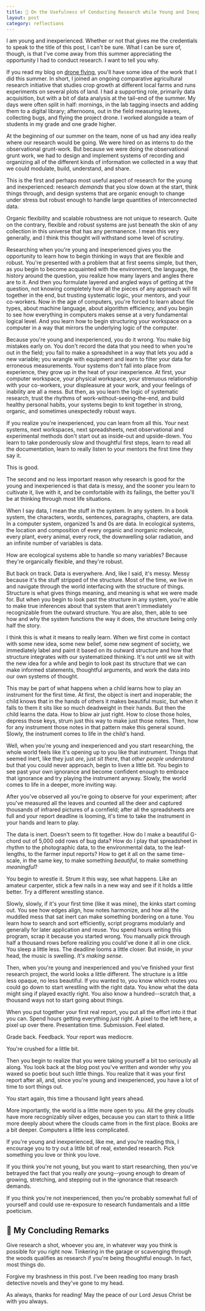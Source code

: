 ```yaml
---
title: 🔬 On the Usefulness of Conducting Research while Young and Inexperienced
layout: post
category: reflections
---
```


I am young and inexperienced. Whether or not that gives me the credentials to speak to the title of this post, I can't be sure. What I can be sure of, though, is that I've come away from this summer appreciating the opportunity I had to conduct research. I want to tell you why.

If you read my blog on [drone flying](https://ceramic-mug.github.io/2019/07/11/DroneWork.html), you'll have some idea of the work that I did this summer. In short, I joined an ongoing comparative agricultural research initiative that studies crop growth at different local farms and runs experiments on several plots of land. I had a supporting role, primarily data acquisition, but with a bit of data analysis at the tail-end of the summer. My days were often split in half: mornings, in the lab tagging insects and adding them to a digital library; afternoons, out in the field measuring leaves, collecting bugs, and flying the project drone. I worked alongside a team of students in my grade and one grade higher.

At the beginning of our summer on the team, none of us had any idea really where our research would be going. We were hired on as interns to do the observational grunt-work. But because we were doing the observational grunt work, we had to design and implement systems of recording and organizing all of the different kinds of information we collected in a way that we could modulate, build, understand, and share.

This is the first and perhaps most useful aspect of research for the young and inexperienced: research *demands* that you slow down at the start, think things through, and design systems that are organic enough to change under stress but robust enough to handle large quantities of interconnected data.

Organic flexibility and scalable robustness are not unique to research. Quite on the contrary, flexible and robust systems are just beneath the skin of any collection in this universe that has any permanence. I mean this very generally, and I think this thought will withstand some level of scrutiny.

Researching when you're young and inexperienced gives you the opportunity to learn how to begin thinking in ways that are flexible and robust. You're presented with a problem that at first seems simple, but then, as you begin to become acquainted with the environment, the language, the history around the question, you realize how many layers and angles there are to it. And then you formulate layered and angled ways of getting at the question, not knowing completely how all the pieces of any approach will fit together in the end, but trusting systematic logic, your mentors, and your co-workers. Now in the age of computers, you're forced to learn about file types, about machine language, about algorithm efficiency, and you begin to see how everything in computers makes sense at a very fundamental logical level. And you learn how to begin structuring your workspace on a computer in a way that mirrors the underlying logic of the computer.

Because you're young and inexperienced, you do it wrong. You make big mistakes early on. You don't record the data that you need to when you're out in the field; you fail to make a spreadsheet in a way that lets you add a new variable; you wrangle with equipment and learn to filter your data for erroneous measurements. Your systems don't fall into place from experience, they grow up in the heat of your inexperience. At first, your computer workspace, your physical workspace, your strenuous relationship with your co-workers, your displeasure at your work, and your feelings of inability are all a mess. But then, as you learn the logic of systematic research, trust the rhythms of work-without-seeing-the-end, and build healthy personal habits, your systems begin to knit together in strong, organic, and sometimes unexpectedly robust ways.

If you realize you're inexperienced, you can learn from all this. Your next systems, next workspaces, next spreadsheets, next observational and experimental methods don't start out as inside-out and upside-down. You learn to take ponderously slow and thoughtful first steps, learn to read all the documentation, learn to really listen to your mentors the first time they say it.

This is good.

The second and no less important reason why research is good for the young and inexperienced is that data is messy, and the sooner you learn to cultivate it, live with it, and be comfortable with its failings, the better you'll be at thinking through most life situations.

When I say data, I mean the stuff *in* the system. In any system. In a book system, the characters, words, sentences, paragraphs, chapters, are data. In a computer system, organized 1s and 0s are data. In ecological systems, the location and composition of every organic and inorganic molecule, every plant, every animal, every rock, the downwelling solar radiation, and an infinite number of variables is data.

How are ecological systems able to handle so many variables? Because they're organically flexible, and they're robust.

But back on track. Data is everywhere. And, like I said, it's messy. Messy because it's the stuff stripped of the structure. Most of the time, we live in and navigate through the world interfacing with the structure of things. Structure is what gives things meaning, and meaning is what we were made for. But when you begin to look past the structure in any system, you're able to make true inferences about that system that aren't immediately recognizable from the outward structure. You are also, then, able to see how and why the system functions the way it does, the structure being only half the story.

I think this is what it means to really learn. When we first come in contact with some new idea, some new belief, some new segment of society, we immediately label and paint it based on its outward structure and how that structure integrates with our systematized thinking. It's not until we sit with the new idea for a while and begin to look past its structure that we can make informed statements, thoughtful arguments, and work the data into our own systems of thought.

This may be part of what happens when a child learns how to play an instrument for the first time. At first, the object is inert and inoperable; the child knows that in the hands of others it makes beautiful music, but when it falls to them it sits like so much deadweight in their hands. But then the child learns the data. How to blow air just right. How to close those holes, depress those keys, strum just this way to make just those notes. Then, how for any instrument those notes in that pattern make this general sound. Slowly, the instrument comes to life in the child's hand.

Well, when you're young and inexperienced and you start researching, the whole world feels like it's opening up to you like that instrument. Things that seemed inert, like they just *are*, just *sit there*, that *other people understand* but that you could never approach, begin to liven a little bit. You begin to see past your own ignorance and become confident enough to embrace that ignorance and try playing the instrument anyway. Slowly, the world comes to life in a deeper, more inviting way.

After you've observed all you're going to observe for your experiment; after you've measured all the leaves and counted all the deer and captured thousands of infrared pictures of a cornfield; after all the spreadsheets are full and your report deadline is looming, it's time to take the instrument in your hands and learn to play.

The data is inert. Doesn't seem to fit together. How do I make a beautiful G-chord out of 5,000 odd rows of bug data? How do I play that spreadsheet in rhythm to the photographic data, to the environmental data, to the leaf-lengths, to the farmer input reports? How to get it all on the same time-scale, in the same key, to make something *beautiful*, to make something *meaningful*?

You begin to wrestle it. Strum it this way, see what happens. Like an amateur carpenter, stick a few nails in a new way and see if it holds a little better. Try a different wrestling stance.

Slowly, slowly, if it's your first time (like it was mine), the kinks start coming out. You see how edges align, how notes harmonize, and how all the muddled mess that sat inert can make something bordering on a tune. You learn how to search and sort efficiently, script programs modularly and generally for later application and reuse. You spend hours writing this program, scrap it because you started wrong. You manually pick through half a thousand rows before realizing you could've done it all in one click. You sleep a little less. The deadline looms a little closer. But inside, in your head, the music is swelling. *It's making sense*.

Then, when you're young and inexperienced and you've finished your first research project, the world looks a little different. The structure is a little less opaque, no less beautiful. If you wanted to, you know which routes you could go down to start wrestling with the right data. You know what the data might sing if played exactly right. You also know a hundred--scratch that, a thousand ways not to start going about things.

When you put together your first real report, you put all the effort into it that you can. Spend hours getting everything *just* right. A pixel to the left here, a pixel up over there. Presentation time. Submission. Feel elated.

Grade back. Feedback. Your report was mediocre.

You're crushed for a little bit.

Then you begin to realize that you were taking yourself a bit too seriously all along. You look back at the blog post you've written and wonder why you waxed so poetic bout such little things. You realize that it was your first report after all, and, since you're young and inexperienced, you have a lot of time to sort things out.

You start again, this time a thousand light years ahead.

More importantly, the world is a little more open to you. All the grey clouds have more recognizably silver edges, because you can start to think a little more deeply about where the clouds came from in the first place. Books are a bit deeper. Computers a little less complicated.

If you're young and inexperienced, like me, and you're reading this, I encourage you to try out a little bit of real, extended research. Pick something you love or think you love.

If you think you're not young, but you want to start researching, then you've betrayed the fact that you really *are* young--young enough to dream of growing, stretching, and stepping out in the ignorance that research demands.

If you think you're not inexperienced, then you're probably somewhat full of yourself and could use re-exposure to research fundamentals and a little poeticism.

## 👋 My Concluding Remarks

Give research a shot, whoever you are, in whatever way you think is possible for you right now. Tinkering in the garage or scavenging through the woods qualifies as research if you're being thoughtful enough. In fact, most things do.

Forgive my brashness in this post. I've been reading too many brash detective novels and they've gone to my head.

As always, thanks for reading! May the peace of our Lord Jesus Christ be with you always.
